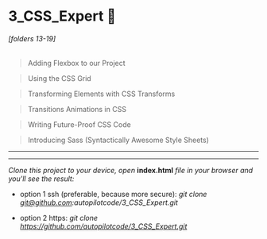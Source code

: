 # 3_CSS_Expert 📝

###### [folders 13-19]

> Adding Flexbox to our Project

> Using the CSS Grid

> Transforming Elements with CSS Transforms

> Transitions  Animations in CSS

> Writing Future-Proof CSS Code

> Introducing Sass (Syntactically Awesome Style Sheets) 
---
---

*Clone this project to your device, open* **index.html** *file in your browser and you'll see the result:*

* option 1 ssh (preferable, because more secure): *git clone git@github.com:autopilotcode/3_CSS_Expert.git*

* option 2 https: *git clone https://github.com/autopilotcode/3_CSS_Expert.git*
